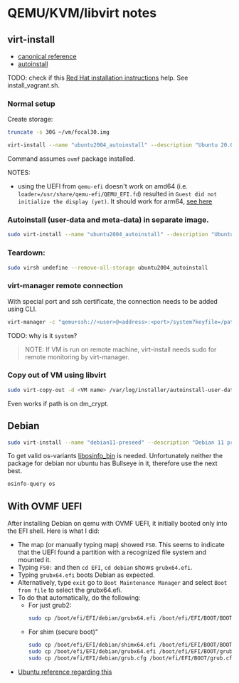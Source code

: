 # QEMU/KVM/libvirt notes
## virt-install
- [canonical reference](https://wiki.ubuntu.com/UEFI/virt-install)
- [autoinstall](https://ubuntu.com/server/docs/install/autoinstall-quickstart)

TODO: check if this [Red Hat installation instructions](https://access.redhat.com/documentation/en-us/red_hat_container_development_kit/2.1/html/installation_guide/installing_container_development_kit_on_red_hat_enterprise_linux) help. See install_vagrant.sh.
### Normal setup
Create storage:
```sh
truncate -s 30G ~/vm/focal30.img
```

```sh
virt-install --name "ubuntu2004_autoinstall" --description "Ubuntu 20.04 autoinstall" --memory 2048 --vcpus=2 --cpu host --boot loader=/usr/share/OVMF/OVMF_CODE.fd --disk path=~/vm/focal30.img,format=raw,device=disk,bus=virtio,cache=none --graphics vnc,listen=0.0.0.0 --cdrom /tmp/ubuntu-amd64-autoinstall.iso --hvm --os-variant=ubuntu20.04 --noautoconsole
```
Command assumes `ovmf` package installed.

NOTES:
- using the UEFI from `qemu-efi` doesn't work on amd64 (i.e. `loader=/usr/share/qemu-efi/QEMU_EFI.fd`) resulted in `Guest did not initialize the display (yet)`. It should work for arm64, [see here](https://wiki.debian.org/UEFI#ARM64_platform:_UEFI.2C_U-Boot.2C_Fastboot.2C_etc.)

### Autoinstall (user-data and meta-data) in separate image.
```sh
sudo virt-install --name "ubuntu2004_autoinstall" --description "Ubuntu 20.04 autoinstall" --memory 2048 --vcpus=2 --cpu host --boot loader=/usr/share/OVMF/OVMF_CODE.fd --disk path=/tmp/focal30.img,format=raw,device=disk,bus=virtio,cache=none --disk path=/tmp/seed.iso,format=raw,device=disk,bus=virtio,cache=none --graphics vnc,listen=0.0.0.0 --cdrom /tmp/ubuntu-amd64.iso --hvm --os-variant=ubuntu20.04 --noautoconsole
```

### Teardown:
```sh
sudo virsh undefine --remove-all-storage ubuntu2004_autoinstall
```

### virt-manager remote connection
With special port and ssh certificate, the connection needs to be added using CLI.
```sh
virt-manager -c "qemu+ssh://<user>@<address>:<port>/system?keyfile=/path/to/identity/file"
```
TODO: why is it `system`?

> NOTE: If VM is run on remote machine, virt-install needs sudo for remote monitoring by virt-manager. 

### Copy out of VM using libvirt
```sh
sudo virt-copy-out -d <VM name> /var/log/installer/autoinstall-user-data /tmp
```
Even works if path is on dm_crypt.


## Debian
```sh
sudo virt-install --name "debian11-preseed" --description "Debian 11 preseeded" --memory 2048 --vcpus=2 --cpu host --boot loader=/usr/share/OVMF/OVMF_CODE.fd --disk path=/home/jefe/pool/bullseye30g.img,format=raw,device=disk,bus=virtio,cache=none --graphics vnc,listen=0.0.0.0 --cdrom ~/debian-amd64-preseed.iso --hvm --os-variant=debian10 --noautoconsole
```

To get valid os-variants [libosinfo_bin](https://packages.ubuntu.com/focal/libosinfo-bin) is needed.
Unfortunately neither the package for debian nor ubuntu has Bullseye in it, therefore use the next best.
```sh
osinfo-query os
```

## With OVMF UEFI
After installing Debian on qemu with OVMF UEFI, it initially booted only into the EFI shell.
Here is what I did:
- The map (or manually typing map) showed `FS0`. This seems to indicate that the UEFI found a partition with a recognized file system and mounted it.
- Typing `FS0:` and then `cd EFI`, `cd debian` shows `grubx64.efi`.
- Typing `grubx64.efi` boots Debian as expected.
- Alternatively, type `exit` go to `Boot Maintenance Manager` and select `Boot from file` to select the grubx64.efi.
- To do that automatically, do the following:
    * For just grub2:
        ```sh
        sudo cp /boot/efi/EFI/debian/grubx64.efi /boot/efi/EFI/BOOT/BOOTX64.EFI
        ```
    * For shim (secure boot)"
        ```sh
        sudo cp /boot/efi/EFI/debian/shimx64.efi /boot/efi/EFI/BOOT/BOOTX64.EFI
        sudo cp /boot/efi/EFI/debian/grubx64.efi /boot/efi/EFI/BOOT/grubx64.efi
        sudo cp /boot/efi/EFI/debian/grub.cfg /boot/efi/EFI/BOOT/grub.cfg
        ```
- [Ubuntu reference regarding this](https://wiki.ubuntu.com/UEFI/SecureBoot/Testing)